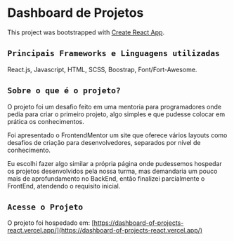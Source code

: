 # Dashboard de Projetos

This project was bootstrapped with [Create React App](https://github.com/facebook/create-react-app).

## `Principais Frameworks e Linguagens utilizadas`

React.js, Javascript, HTML, SCSS, Boostrap, Font/Fort-Awesome.

## `Sobre o que é o projeto?`

O projeto foi um desafio feito em uma mentoria para programadores onde pedia para criar o primeiro projeto, algo simples e que pudesse colocar em prática os conhecimentos.

Foi apresentado o FrontendMentor um site que oferece vários layouts como desafios de criação para desenvolvedores, separados por nível de conhecimento.

Eu escolhi fazer algo similar a própria página onde pudessemos hospedar os projetos desenvolvidos pela nossa turma, mas demandaria um pouco mais de aprofundamento no BackEnd, então finalizei parcialmente o FrontEnd, atendendo o requisito inicial.

## `Acesse o Projeto`

O projeto foi hospedado em:
[https://dashboard-of-projects-react.vercel.app/](https://dashboard-of-projects-react.vercel.app/)
